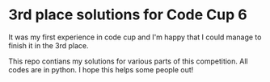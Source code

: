 # 3rd place solutions for Code Cup 6

It was my first experience in code cup and I'm happy that I could manage to finish it in the 3rd place.

This repo contians my solutions for various parts of this competition. All codes are in python. I hope this helps some people out!
